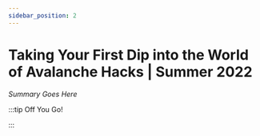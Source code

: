 ```yaml
---
sidebar_position: 2
---
```


# Taking Your First Dip into the World of Avalanche Hacks | Summer 2022

_Summary Goes Here_

:::tip Off You Go!

<QuestButton text="Happy Questing" link='' />

:::

